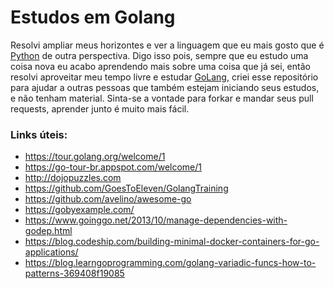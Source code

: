 Estudos em Golang
=================

Resolvi ampliar meus horizontes e ver a linguagem que eu mais gosto que é [Python](https://www.python.org) de outra perspectiva.
Digo isso pois, sempre que eu estudo uma coisa nova eu acabo aprendendo mais sobre uma coisa que já sei, então
resolvi aproveitar meu tempo livre e estudar [GoLang](https://golang.org), criei esse repositório para ajudar a outras pessoas
que também estejam iniciando seus estudos, e não tenham material. Sinta-se a vontade para forkar e mandar seus pull requests,
aprender junto é muito mais fácil.


### Links úteis:
- https://tour.golang.org/welcome/1
- https://go-tour-br.appspot.com/welcome/1
- http://dojopuzzles.com
- https://github.com/GoesToEleven/GolangTraining
- https://github.com/avelino/awesome-go
- https://gobyexample.com/
- https://www.goinggo.net/2013/10/manage-dependencies-with-godep.html
- https://blog.codeship.com/building-minimal-docker-containers-for-go-applications/
- https://blog.learngoprogramming.com/golang-variadic-funcs-how-to-patterns-369408f19085
